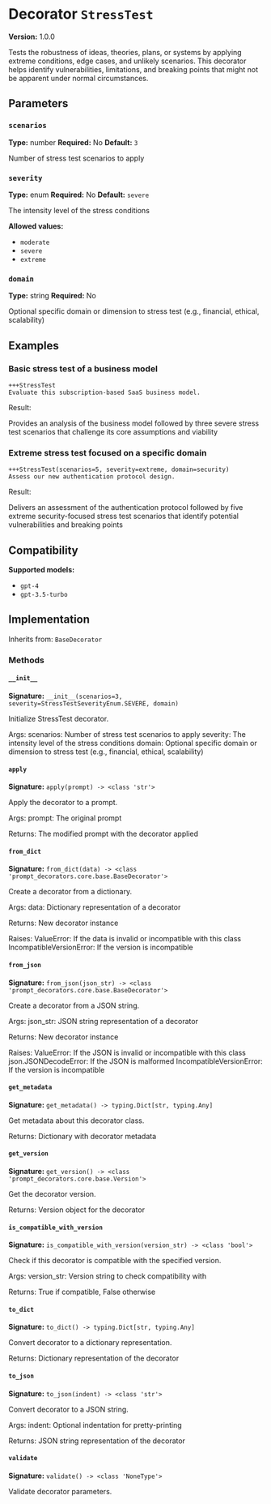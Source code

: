 # Decorator `StressTest`

**Version:** 1.0.0

Tests the robustness of ideas, theories, plans, or systems by applying extreme conditions, edge cases, and unlikely scenarios. This decorator helps identify vulnerabilities, limitations, and breaking points that might not be apparent under normal circumstances.

## Parameters

### `scenarios`

**Type:** number
**Required:** No
**Default:** `3`

Number of stress test scenarios to apply

### `severity`

**Type:** enum
**Required:** No
**Default:** `severe`

The intensity level of the stress conditions

**Allowed values:**

- `moderate`
- `severe`
- `extreme`

### `domain`

**Type:** string
**Required:** No

Optional specific domain or dimension to stress test (e.g., financial, ethical, scalability)

## Examples

### Basic stress test of a business model

```
+++StressTest
Evaluate this subscription-based SaaS business model.
```

Result:

Provides an analysis of the business model followed by three severe stress test scenarios that challenge its core assumptions and viability

### Extreme stress test focused on a specific domain

```
+++StressTest(scenarios=5, severity=extreme, domain=security)
Assess our new authentication protocol design.
```

Result:

Delivers an assessment of the authentication protocol followed by five extreme security-focused stress test scenarios that identify potential vulnerabilities and breaking points

## Compatibility

**Supported models:**

- `gpt-4`
- `gpt-3.5-turbo`

## Implementation

Inherits from: `BaseDecorator`

### Methods

#### `__init__`

**Signature:** `__init__(scenarios=3, severity=StressTestSeverityEnum.SEVERE, domain)`

Initialize StressTest decorator.

Args:
    scenarios: Number of stress test scenarios to apply
    severity: The intensity level of the stress conditions
    domain: Optional specific domain or dimension to stress test (e.g., financial, ethical, scalability)

#### `apply`

**Signature:** `apply(prompt) -> <class 'str'>`

Apply the decorator to a prompt.

Args:
    prompt: The original prompt

Returns:
    The modified prompt with the decorator applied

#### `from_dict`

**Signature:** `from_dict(data) -> <class 'prompt_decorators.core.base.BaseDecorator'>`

Create a decorator from a dictionary.

Args:
    data: Dictionary representation of a decorator

Returns:
    New decorator instance

Raises:
    ValueError: If the data is invalid or incompatible with this class
    IncompatibleVersionError: If the version is incompatible

#### `from_json`

**Signature:** `from_json(json_str) -> <class 'prompt_decorators.core.base.BaseDecorator'>`

Create a decorator from a JSON string.

Args:
    json_str: JSON string representation of a decorator

Returns:
    New decorator instance

Raises:
    ValueError: If the JSON is invalid or incompatible with this class
    json.JSONDecodeError: If the JSON is malformed
    IncompatibleVersionError: If the version is incompatible

#### `get_metadata`

**Signature:** `get_metadata() -> typing.Dict[str, typing.Any]`

Get metadata about this decorator class.

Returns:
    Dictionary with decorator metadata

#### `get_version`

**Signature:** `get_version() -> <class 'prompt_decorators.core.base.Version'>`

Get the decorator version.

Returns:
    Version object for the decorator

#### `is_compatible_with_version`

**Signature:** `is_compatible_with_version(version_str) -> <class 'bool'>`

Check if this decorator is compatible with the specified version.

Args:
    version_str: Version string to check compatibility with

Returns:
    True if compatible, False otherwise

#### `to_dict`

**Signature:** `to_dict() -> typing.Dict[str, typing.Any]`

Convert decorator to a dictionary representation.

Returns:
    Dictionary representation of the decorator

#### `to_json`

**Signature:** `to_json(indent) -> <class 'str'>`

Convert decorator to a JSON string.

Args:
    indent: Optional indentation for pretty-printing

Returns:
    JSON string representation of the decorator

#### `validate`

**Signature:** `validate() -> <class 'NoneType'>`

Validate decorator parameters.
